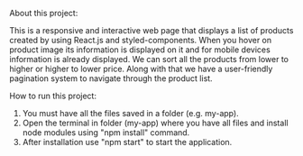 About this project:

This is a responsive and interactive web page that displays a list of products created by using React.js and styled-components. When you hover on product image its information is displayed on it and for mobile devices information is already displayed. We can sort all the products from lower to higher or higher to lower price. Along with that we have a user-friendly pagination system to navigate through the product list.

How to run this project:
1) You must have all the files saved in a folder (e.g. my-app).
2) Open the terminal in folder (my-app) where you have all files and install node modules using "npm install" command.
3) After installation use "npm start" to start the application.
